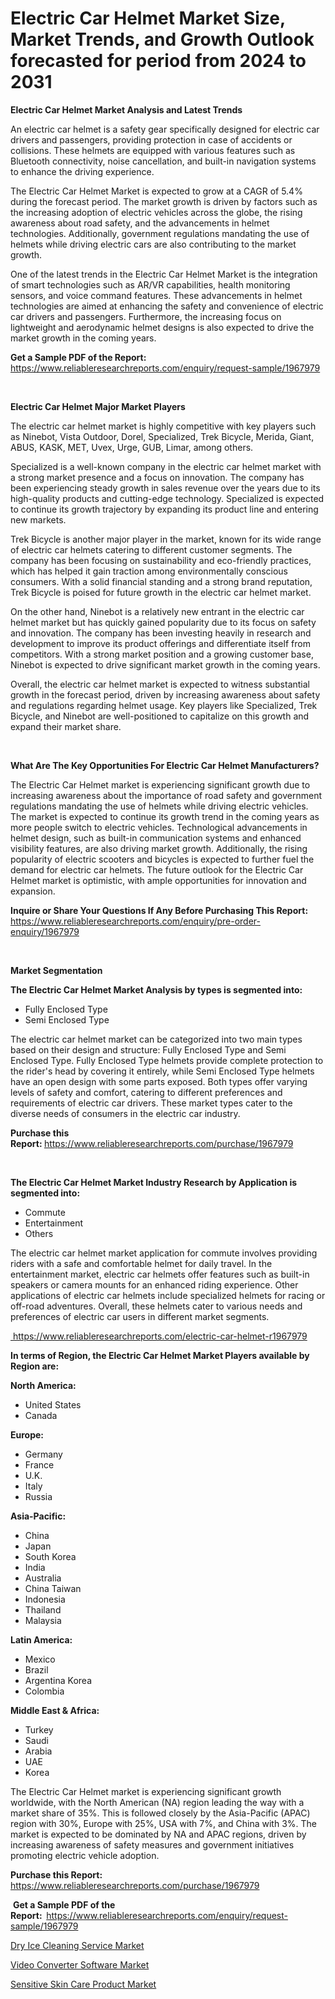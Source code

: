<p><h1>Electric Car Helmet Market Size, Market Trends, and Growth Outlook forecasted for period from 2024 to 2031</h1></p><p><strong>Electric Car Helmet Market Analysis and Latest Trends</strong></p>
<p><p>An electric car helmet is a safety gear specifically designed for electric car drivers and passengers, providing protection in case of accidents or collisions. These helmets are equipped with various features such as Bluetooth connectivity, noise cancellation, and built-in navigation systems to enhance the driving experience.</p><p>The Electric Car Helmet Market is expected to grow at a CAGR of 5.4% during the forecast period. The market growth is driven by factors such as the increasing adoption of electric vehicles across the globe, the rising awareness about road safety, and the advancements in helmet technologies. Additionally, government regulations mandating the use of helmets while driving electric cars are also contributing to the market growth.</p><p>One of the latest trends in the Electric Car Helmet Market is the integration of smart technologies such as AR/VR capabilities, health monitoring sensors, and voice command features. These advancements in helmet technologies are aimed at enhancing the safety and convenience of electric car drivers and passengers. Furthermore, the increasing focus on lightweight and aerodynamic helmet designs is also expected to drive the market growth in the coming years.</p></p>
<p><strong>Get a Sample PDF of the Report:&nbsp;</strong> <a href="https://www.reliableresearchreports.com/enquiry/request-sample/1967979">https://www.reliableresearchreports.com/enquiry/request-sample/1967979</a></p>
<p>&nbsp;</p>
<p><strong>Electric Car Helmet Major Market Players</strong></p>
<p><p>The electric car helmet market is highly competitive with key players such as Ninebot, Vista Outdoor, Dorel, Specialized, Trek Bicycle, Merida, Giant, ABUS, KASK, MET, Uvex, Urge, GUB, Limar, among others. </p><p>Specialized is a well-known company in the electric car helmet market with a strong market presence and a focus on innovation. The company has been experiencing steady growth in sales revenue over the years due to its high-quality products and cutting-edge technology. Specialized is expected to continue its growth trajectory by expanding its product line and entering new markets.</p><p>Trek Bicycle is another major player in the market, known for its wide range of electric car helmets catering to different customer segments. The company has been focusing on sustainability and eco-friendly practices, which has helped it gain traction among environmentally conscious consumers. With a solid financial standing and a strong brand reputation, Trek Bicycle is poised for future growth in the electric car helmet market.</p><p>On the other hand, Ninebot is a relatively new entrant in the electric car helmet market but has quickly gained popularity due to its focus on safety and innovation. The company has been investing heavily in research and development to improve its product offerings and differentiate itself from competitors. With a strong market position and a growing customer base, Ninebot is expected to drive significant market growth in the coming years.</p><p>Overall, the electric car helmet market is expected to witness substantial growth in the forecast period, driven by increasing awareness about safety and regulations regarding helmet usage. Key players like Specialized, Trek Bicycle, and Ninebot are well-positioned to capitalize on this growth and expand their market share.</p></p>
<p>&nbsp;</p>
<p><strong>What Are The Key Opportunities For Electric Car Helmet Manufacturers?</strong></p>
<p><p>The Electric Car Helmet market is experiencing significant growth due to increasing awareness about the importance of road safety and government regulations mandating the use of helmets while driving electric vehicles. The market is expected to continue its growth trend in the coming years as more people switch to electric vehicles. Technological advancements in helmet design, such as built-in communication systems and enhanced visibility features, are also driving market growth. Additionally, the rising popularity of electric scooters and bicycles is expected to further fuel the demand for electric car helmets. The future outlook for the Electric Car Helmet market is optimistic, with ample opportunities for innovation and expansion.</p></p>
<p><strong>Inquire or Share Your Questions If Any Before Purchasing This Report:</strong> <a href="https://www.reliableresearchreports.com/enquiry/pre-order-enquiry/1967979">https://www.reliableresearchreports.com/enquiry/pre-order-enquiry/1967979</a></p>
<p>&nbsp;</p>
<p><strong>Market Segmentation</strong></p>
<p><strong>The Electric Car Helmet Market Analysis by types is segmented into:</strong></p>
<p><ul><li>Fully Enclosed Type</li><li>Semi Enclosed Type</li></ul></p>
<p><p>The electric car helmet market can be categorized into two main types based on their design and structure: Fully Enclosed Type and Semi Enclosed Type. Fully Enclosed Type helmets provide complete protection to the rider's head by covering it entirely, while Semi Enclosed Type helmets have an open design with some parts exposed. Both types offer varying levels of safety and comfort, catering to different preferences and requirements of electric car drivers. These market types cater to the diverse needs of consumers in the electric car industry.</p></p>
<p><strong>Purchase this Report:&nbsp;</strong><a href="https://www.reliableresearchreports.com/purchase/1967979">https://www.reliableresearchreports.com/purchase/1967979</a></p>
<p>&nbsp;</p>
<p><strong>The Electric Car Helmet Market Industry Research by Application is segmented into:</strong></p>
<p><ul><li>Commute</li><li>Entertainment</li><li>Others</li></ul></p>
<p><p>The electric car helmet market application for commute involves providing riders with a safe and comfortable helmet for daily travel. In the entertainment market, electric car helmets offer features such as built-in speakers or camera mounts for an enhanced riding experience. Other applications of electric car helmets include specialized helmets for racing or off-road adventures. Overall, these helmets cater to various needs and preferences of electric car users in different market segments.</p></p>
<p><a href="https://www.reliableresearchreports.com/electric-car-helmet-r1967979">&nbsp;https://www.reliableresearchreports.com/electric-car-helmet-r1967979</a></p>
<p><strong>In terms of Region, the Electric Car Helmet Market Players available by Region are:</strong></p>
<p>
    <p> <strong> North America: </strong>
        <ul>
            <li>United States</li>
            <li>Canada</li>
        </ul>
        </p> 
    <p> <strong> Europe: </strong>
        <ul>
            <li>Germany</li>
            <li>France</li>
            <li>U.K.</li>
            <li>Italy</li>
            <li>Russia</li>
        </ul>
        </p> 
    <p> <strong> Asia-Pacific: </strong>
        <ul>
            <li>China</li>
            <li>Japan</li>
            <li>South Korea</li>
            <li>India</li>
            <li>Australia</li>
            <li>China Taiwan</li>
            <li>Indonesia</li>
            <li>Thailand</li>
            <li>Malaysia</li>
        </ul>
        </p> 
    <p> <strong> Latin America: </strong>
        <ul>
            <li>Mexico</li>
            <li>Brazil</li>
            <li>Argentina Korea</li>
            <li>Colombia</li>
        </ul>
        </p> 
    <p> <strong> Middle East & Africa: </strong>
        <ul>
            <li>Turkey</li>
            <li>Saudi</li>
            <li>Arabia</li>
            <li>UAE</li>
            <li>Korea</li>
        </ul>
    </p>
    </p>
<p><p>The Electric Car Helmet market is experiencing significant growth worldwide, with the North American (NA) region leading the way with a market share of 35%. This is followed closely by the Asia-Pacific (APAC) region with 30%, Europe with 25%, USA with 7%, and China with 3%. The market is expected to be dominated by NA and APAC regions, driven by increasing awareness of safety measures and government initiatives promoting electric vehicle adoption.</p></p>
<p><strong>Purchase this Report: </strong><a href="https://www.reliableresearchreports.com/purchase/1967979">https://www.reliableresearchreports.com/purchase/1967979</a></p>
<p>&nbsp;<strong>Get a Sample PDF of the Report:&nbsp;&nbsp;</strong><a href="https://www.reliableresearchreports.com/enquiry/request-sample/1967979">https://www.reliableresearchreports.com/enquiry/request-sample/1967979</a></p>
<p><strong></strong></p>
<p><p><a href="https://www.linkedin.com/pulse/dry-ice-cleaning-service-market-trends-analysis-forecasted-commc">Dry Ice Cleaning Service Market</a></p><p><a href="https://www.linkedin.com/pulse/video-converter-software-market-trends-forecast-competitive-xtulc">Video Converter Software Market</a></p><p><a href="https://www.linkedin.com/pulse/analyzing-sensitive-skin-care-product-market-global-industry-t7hrc">Sensitive Skin Care Product Market</a></p></p>